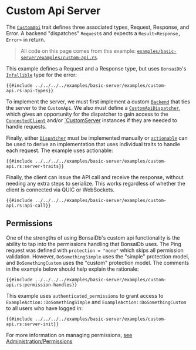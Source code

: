 # Custom Api Server

The [`CustomApi`](https://dev.bonsaidb.io/main/bonsaidb/core/custom_api/trait.CustomApi.html) trait defines three associated types, Request, Response, and Error. A backend "dispatches" `Request`s and expects a `Result<Response, Error>` in return.

> All code on this page comes from this example: [`examples/basic-server/examples/custom-api.rs`](https://github.com/khonsulabs/bonsaidb/blob/main/examples/basic-server/examples/custom-api.rs).

This example defines a Request and a Response type, but uses `BonsaiDb`'s [`Infallible`](https://dev.bonsaidb.io/main/bonsaidb/core/custom_api/struct.Infallible.html) type for the error:

```rust,noplayground,no_run
{{#include ../../../../examples/basic-server/examples/custom-api.rs:api-types}}
```

To implement the server, we must first implement a custom [`Backend`](https://dev.bonsaidb.io/main/bonsaidb/server/trait.Backend.html) that ties the server to the `CustomApi`. We also must define a [`CustomApiDispatcher`](https://dev.bonsaidb.io/main/bonsaidb/server/trait.CustomApiDispatcher.html), which gives an opportunity for the dispatcher to gain access to the [`ConnectedClient`](https://dev.bonsaidb.io/main/bonsaidb/server/struct.ConnectedClient.html) and/or [`CustomServer](https://dev.bonsaidb.io/main/bonsaidb/server/struct.CustomServer.html) instances if they are needed to handle requests.

Finally, either [`Dispatcher`](https://dev.bonsaidb.io/main/bonsaidb/core/permissions/trait.Dispatcher.html) must be implemented manually or [`actionable`](https://dev.bonsaidb.io/main/bonsaidb/core/actionable/) can be used to derive an implementation that uses individual traits to handle each request. The example uses actionable:

```rust,noplayground,no_run
{{#include ../../../../examples/basic-server/examples/custom-api.rs:server-traits}}
```

Finally, the client can issue the API call and receive the response, without needing any extra steps to serialize. This works regardless of whether the client is connected via QUIC or WebSockets.

```rust,noplayground,no_run
{{#include ../../../../examples/basic-server/examples/custom-api.rs:api-call}}
```

## Permissions

One of the strengths of using BonsaiDb's custom api functionality is the ability to tap into the permissions handling that BonsaiDb uses. The Ping request was defined with `protection = "none"` which skips all permission validation. However, `DoSomethingSimple` uses the "simple" protection model, and `DoSomethingCustom` uses the "custom" protection model. The comments in the example below should help explain the rationale:

```rust,noplayground,no_run
{{#include ../../../../examples/basic-server/examples/custom-api.rs:permission-handles}}
```

This example uses `authenticated_permissions` to grant access to `ExampleAction::DoSomethingSimple` and `ExampleAction::DoSomethingCustom` to all users who have logged in:

```rust,noplayground,no_run
{{#include ../../../../examples/basic-server/examples/custom-api.rs:server-init}}
```

For more information on managing permissions, [see Administration/Permissions](../../administration/permissions.md)